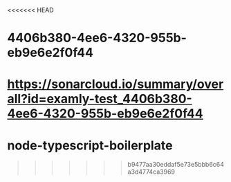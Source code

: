 <<<<<<< HEAD
# 4406b380-4ee6-4320-955b-eb9e6e2f0f44
https://sonarcloud.io/summary/overall?id=examly-test_4406b380-4ee6-4320-955b-eb9e6e2f0f44
=======
# node-typescript-boilerplate
>>>>>>> b9477aa30eddaf5e73e5bbb6c64a3d4774ca3969
